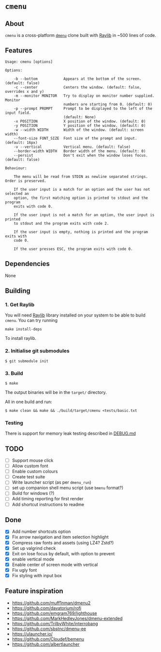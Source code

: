 # `cmenu`

## About 

`cmenu` is a cross-platform [`dmenu`](https://tools.suckless.org/dmenu/) clone built with [Raylib](https://www.raylib.com/) in ~500 lines of code. 

## Features

```
Usage: cmenu [options]

Options:

    -b --bottom            Appears at the bottom of the screen. (default: false)
    -c --center            Centers the window. (default: false, overrides x and y)
    -m --monitor MONITOR   Try to display on monitor number supplied. Monitor
                           numbers are starting from 0. (default: 0)
    -p --prompt PROMPT     Prompt to be displayed to the left of the input field.
                           (default: None)
    -x POSITION            X position of the window. (default: 0)
    -y POSITION            Y position of the window. (default: 0)
    -w --width WIDTH       Width of the window. (default: screen width)
    --font-size FONT_SIZE  Font size of the prompt and input. (default: 16px)
    -v --vertical          Vertical menu. (default: false)
    --border-width WIDTH   Border width of the menu. (default: 0)
    --persist              Don't exit when the window loses focus. (default: false)

Behaviour:

    The menu will be read from STDIN as newline separated strings. Order is preserved.

    If the user input is a match for an option and the user has not selected an
    option, the first matching option is printed to stdout and the program 
    exits with code 0.

    If the user input is not a match for an option, the user input is printed 
    to stdout and the program exits with code 2.

    If the user input is empty, nothing is printed and the program exits with 
    code 0.

    If the user presses ESC, the program exits with code 0.
```

## Dependencies

None

## Building

### 1. Get Raylib

You will need [Raylib](https://www.raylib.com/) library installed on your system to be able to build `cmenu`. You can try running 

```shell 
make install-deps
```

To install raylib. 

### 2. Initialise git submodules

```shell
$ git submodule init
```

### 3. Build

```shell
$ make
```

The output binaries will be in the `target/` directory.

All in one build and run:

```shell
$ make clean && make && ./build/target/cmenu <tests/basic.txt
```

### Testing

There is support for memory leak testing described in [DEBUG.md](./DEBUG.md)

## TODO

- [ ] Support mouse click
- [ ] Allow custom font
- [ ] Enable custom colours
- [ ] Create test suite
- [ ] Write launcher script (as per `dmenu_run`)
- [ ] set up companion shell menu script (use `bmenu` format?)
- [ ] Build for windows (?)
- [ ] Add timing reporting for first render
- [ ] Add shortcut instructions to readme

## Done 

- [x] Add number shortcuts option
- [x] Fix arrow navigation and item selection highlight
- [x] Compress raw fonts and assets (using LZ4? Zstd?)
- [x] Set up valgrind check
- [x] Exit on lose focus by default, with option to prevent
- [x] enable vertical mode
- [x] Enable center of screen mode with vertical
- [x] Fix ugly font
- [x] Fix styling with input box

## Feature inspiration 

- https://github.com/muff1nman/dmenu2
- https://github.com/davatorium/rofi
- https://github.com/emgram769/lighthouse
- https://github.com/MarkHedleyJones/dmenu-extended
- https://github.com/TrilbyWhite/interrobang
- https://github.com/sbstnc/dmenu-ee
- https://ulauncher.io/
- https://github.com/Cloudef/bemenu
- https://github.com/albertlauncher
